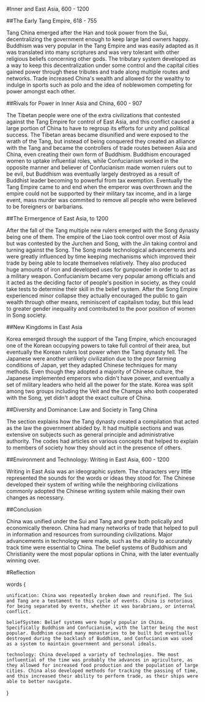 #Inner and East Asia, 600 - 1200 

##The Early Tang Empire, 618 - 755 

Tang China emerged after the Han and took power from the Sui, decentralizing the government enough to keep large land owners happy. Buddhism was very popular in the Tang Empire and was easily adapted as it was translated into many scriptures and was very tolerant with other religious beliefs concerning other gods. The tributary system developed as a way to keep this decentralization under some control and the capital cities gained power through these tributes and trade along multiple routes and networks. Trade increased China's wealth and allowed for the wealthy to indulge in sports such as polo and the idea of noblewomen competing for power amongst each other. 

##Rivals for Power in Inner Asia and China, 600 - 907 

The Tibetan people were one of the extra civilizations that contested against the Tang Empire for control of East Asia, and this conflict caused a large portion of China to have to regroup its efforts for unity and political success. The Tibetan areas became disunified and were exposed to the wrath of the Tang, but instead of being conquered they created an alliance with the Tang and became the controllers of trade routes between Asia and China, even creating their own form of Buddhism. Buddhism encouraged women to uptake influential roles, while Confucianism worked in the opposite manner and believer of Confucianism made women rulers out to be evil, but Buddhism was eventually largely destroyed as a result of Buddhist leader becoming to powerful from tax exemption. Eventually the Tang Empire came to and end when the emperor was overthrown and the empire could not be supported by their military tax income, and in a large event, mass murder was commited to remove all people who were believed to be foreigners or barbarians. 

##The Ermergence of East Asia, to 1200 

After the fall of the Tang multiple new rulers emerged with the Song dynasty being one of them. The empire of the Liao took control over most of Asia but was contested by the Jurchen and Song, with the Jin taking control and turning against the Song. The Song made technological advancements and were greatly influenced by time keeping mechanisms which improved their trade by being able to locate themselves relatively. They also produced huge amounts of iron and developed uses for gunpowder in order to act as a military weapon. Confucianism became very popular among officials and it acted as the deciding factor of people's position in society, as they could take tests to determine their skill in the belief system. After the Song Empire experienced minor collapse they actually encouraged the public to gain wealth through other means, reminiscent of capitalism today, but this lead to greater gender inequality and contributed to the poor position of women in Song society. 

##New Kingdoms in East Asia 

Korea emerged through the support of the Tang Empire, which encouraged one of the Korean occupying powers to take full control of their area, but eventually the Korean rulers lost power when the Tang dynasty fell. The Japanese were another unlikely civilization due to the poor farming conditions of Japan, yet they adapted Chinese techniques for many methods. Even though they adopted a majority of Chinese culture, the Japanese implemented emperors who didn't have power, and eventually a set of military leaders who held all the power for the state. Korea was split among two groups including the Veit and the Champa who both cooperated with the Song, yet didn't adopt the exact culture of China. 

##Diversity and Dominance: Law and Society in Tang China 

The section explains how the Tang dynasty created a compilation that acted as the law the government abided by. It had multiple sections and was extensive on subjects such as general principle and administrative authority. The codes had articles on various concepts that helped to explain to members of society how they should act in the presence of others. 

##Environment and Technology: Writing in East Asia, 600 - 1200 

Writing in East Asia was an ideographic system. The characters very little represented the sounds for the words or ideas they stood for. The Chinese developed their system of writing while the neighboring civilizations commonly adopted the Chinese writing system while making their own changes as necessary. 

##Conclusion 

China was unified under the Sui and Tang and grew both polically and economically thereon. China had many networks of trade that helped to pull in information and resources from surrounding civilizations. Major advancements in technology were made, such as the ability to accurately track time were essential to China. The belief systems of Buddhism and Christianity were the most popular options in China, with the later eventually winning over. 

#Reflection 

words {
	
	unification: China was repeatedly broken down and reunified. The Sui and Tang are a testament to this cycle of events. China is notorious for being separated by events, whether it was barabrians, or internal conflict. 
	
	beliefSystem: Belief systems were hugely popular in China. Specifically Buddhism and Confucianism, with the latter being the most popular. Buddhism caused many monastaries to be built but eventually destroyed during the backlash of Buddhism, and Confucianism was used as a system to maintain government and personal ideals. 
	
	technology: China developed a variety of technologies. THe most influential of the time was probably the advances in agriculture, as they allowed for increased food production and the population of large cities. China also developed methods for tracking the passing of time, and this increased their ability to perform trade, as their ships were able to better navigate. 
	
}